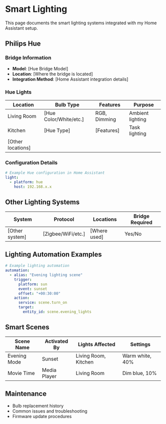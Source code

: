 # Smart Lighting

This page documents the smart lighting systems integrated with my Home Assistant setup.

## Philips Hue

### Bridge Information
- **Model**: [Hue Bridge Model]
- **Location**: [Where the bridge is located]
- **Integration Method**: [Home Assistant integration details]

### Hue Lights

| Location | Bulb Type | Features | Purpose |
|----------|-----------|----------|---------|
| Living Room | [Hue Color/White/etc.] | RGB, Dimming | Ambient lighting |
| Kitchen | [Hue Type] | [Features] | Task lighting |
| [Other locations] | | | |

### Configuration Details

```yaml
# Example Hue configuration in Home Assistant
light:
  - platform: hue
    host: 192.168.x.x
```

## Other Lighting Systems

| System | Protocol | Locations | Bridge Required |
|--------|----------|-----------|----------------|
| [Other system] | [Zigbee/WiFi/etc.] | [Where used] | Yes/No |

## Lighting Automation Examples

```yaml
# Example lighting automation
automation:
  - alias: "Evening lighting scene"
    trigger:
      platform: sun
      event: sunset
      offset: "+00:30:00"
    action:
      service: scene.turn_on
      target:
        entity_id: scene.evening_lights
```

## Smart Scenes

| Scene Name | Activated By | Lights Affected | Settings |
|------------|--------------|----------------|----------|
| Evening Mode | Sunset | Living Room, Kitchen | Warm white, 40% |
| Movie Time | Media Player | Living Room | Dim blue, 10% |

## Maintenance

- Bulb replacement history
- Common issues and troubleshooting
- Firmware update procedures